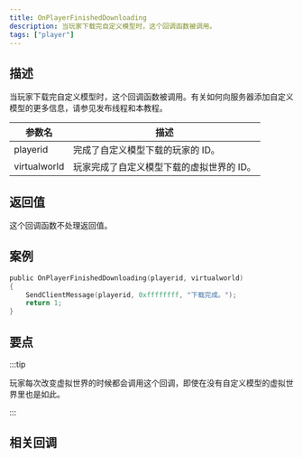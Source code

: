 ```yaml
---
title: OnPlayerFinishedDownloading
description: 当玩家下载完自定义模型时，这个回调函数被调用。
tags: ["player"]
---
```


<VersionWarnCN name='回调' version='SA-MP 0.3.DL R1' />

## 描述

当玩家下载完自定义模型时，这个回调函数被调用。有关如何向服务器添加自定义模型的更多信息，请参见发布线程和本教程。

| 参数名       | 描述                                      |
| ------------ | ----------------------------------------- |
| playerid     | 完成了自定义模型下载的玩家的 ID。         |
| virtualworld | 玩家完成了自定义模型下载的虚拟世界的 ID。 |

## 返回值

这个回调函数不处理返回值。

## 案例

```c
public OnPlayerFinishedDownloading(playerid, virtualworld)
{
    SendClientMessage(playerid, 0xffffffff, "下载完成。");
    return 1;
}
```

## 要点

:::tip

玩家每次改变虚拟世界的时候都会调用这个回调，即使在没有自定义模型的虚拟世界里也是如此。

:::

## 相关回调
